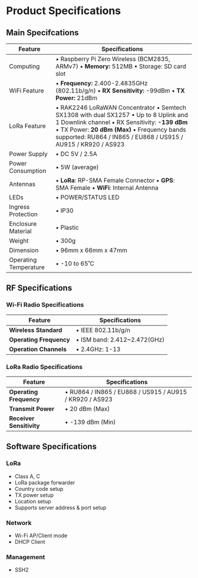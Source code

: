 # Product Specifications

## Main Specifcations

| **Feature**           | **Specifications**                                                                                                                                                                                                                                      |
| --------------------- | ------------------------------------------------------------------------------------------------------------------------------------------------------------------------------------------------------------------------------------------------------- |
| Computing             | • Raspberry Pi Zero Wireless (BCM2835, ARMv7) • **Memory:** 512MB • Storage: SD card slot                                                                                                                                                               |
| WiFi Feature          | • **Frequency:** 2.400-2.4835GHz (802.11b/g/n) • **RX Sensitivity:** -99dBm • **TX Power:** 21dBm                                                                                                                                                       |
| LoRa Feature          | • RAK2246 LoRaWAN Concentrator • Semtech SX1308 with dual SX1257 • Up to 8 Uplink and 1 Downlink channel • RX Sensitivity: **-139 dBm** • TX Power: **20 dBm (Max)** • Frequency bands supported: RU864 / IN865 / EU868 / US915 / AU915 / KR920 / AS923 |
| Power Supply          | • DC 5V / 2.5A                                                                                                                                                                                                                                          |
| Power Consumption     | • 5W (average)                                                                                                                                                                                                                                          |
| Antennas              | • **LoRa**: RP-SMA Female Connector • **GPS**: SMA Female • **WiFi**: Internal Antenna                                                                                                                                                                  |
| LEDs                  | • POWER/STATUS LED                                                                                                                                                                                                                                      |
| Ingress Protection    | • IP30                                                                                                                                                                                                                                                  |
| Enclosure Material    | • Plastic                                                                                                                                                                                                                                               |
| Weight                | • 300g                                                                                                                                                                                                                                                  |
| Dimension             | • 96mm x 66mm x 47mm                                                                                                                                                                                                                                    |
| Operating Temperature | • -10 to 65˚C                                                                                                                                                                                                                                           |

## RF Specifications

### Wi-Fi Radio Specifications

| **Feature**             | **Specifications**           |
| ----------------------- | ---------------------------- |
| **Wireless Standard**   | • IEEE 802.11b/g/n           |
| **Operating Frequency** | • ISM band: 2.412~2.472(GHz) |
| **Operation Channels**  | • 2.4GHz: 1-13               |

### LoRa Radio Specifications

| **Feature**              | **Specifications**                                      |
| ------------------------ | ------------------------------------------------------- |
| **Operating Frequency**  | • RU864 / IN865 / EU868 / US915 / AU915 / KR920 / AS923 |
| **Transmit Power**       | • 20 dBm (Max)                                          |
| **Receiver Sensitivity** | • -139 dBm (Min)                                        |

## Software Specifications

### LoRa

- Class A, C
- LoRa package forwarder
- Country code setup
- TX power setup
- Location setup
- Supports server address & port setup

### Network

- Wi-Fi AP/Client mode
- DHCP Client

### Management

- SSH2
